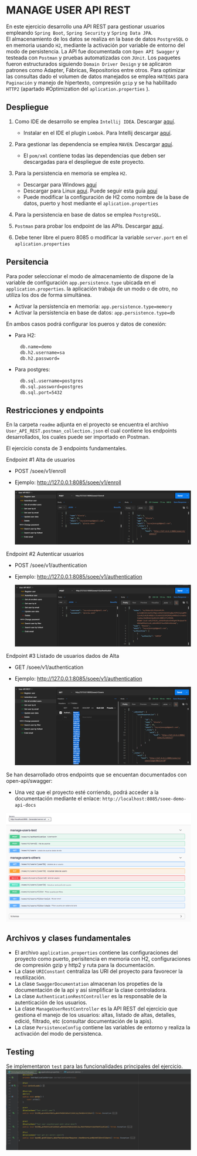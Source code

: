# MANAGE USER API REST
En este ejercicio desarrollo una API REST para gestionar usuarios empleando `Spring Boot`, `Spring Security` y `Spring Data JPA`.  
El almacenamiento de los datos se realiza en la base de datos `PostgreSQL` o en memoria usando `H2`, mediante la activación por variable de entorno del modo de persistencia. 
La API fue documentada con `Open API Swagger` y testeada con `Postman` y pruebas automatizadas con `JUnit`.
Los paquetes fueron estructurados siguiendo `Domain Driver Design` y se aplicaron patrones como Adapter, Fábricas, Repositorios entre otros. 
Para optimizar las consultas dado el volumen de datos manejados se emplea `HATEOAS` para `Paginación` y manejo de hipertexto, compresión `gzip` y se ha habilitado `HTTP2` (apartado #Optimization del `aplication.properties` ).

## Despliegue
1. Como IDE de desarrollo se emplea `Intellij IDEA`. Descargar [aquí](https://www.jetbrains.com/es-es/idea/download/).
     - Instalar en el IDE el plugin `Lombok`. Para Intellij descargar [aquí](https://plugins.jetbrains.com/plugin/6317-lombok/). 
   
2. Para gestionar las dependencia se emplea `MAVEN`. Descargar [aquí](https://maven.apache.org/download.cgi/).

    - El `pom/xml` contiene todas las dependencias que deben ser descargadas para el despliegue de este proyecto.
      
3. Para la persistencia en memoria se emplea `H2`. 
    - Descargar para Windows [aquí](https://h2database.com/h2-setup-2019-03-13.exe)
    - Descargar para Linux [aquí](https://h2database.com/h2-2019-03-13.zip). Puede seguir esta guía [aquí](https://o7planning.org/11895/install-h2-database-and-use-h2-console)
    - Puede modificar la configuración de H2 como nombre de la base de datos, puerto y host mediante el `aplication.properties`

4. Para la persistencia en base de datos se emplea `PostgreSQL`. 

5. `Postman` para probar los endpoint de las APIs. Descargar [aquí](https://www.postman.com/downloads/).

6. Debe tener libre el puero 8085 o modificar la variable `server.port` en el `aplication.properties`
     
## Persitencia
Para poder seleccionar el modo de almacenamiento de dispone de la variable de configuración `app.persistence.type` ubicada en el `application.properties`.
la aplicación trabaja de un modo o de otro, no utiliza los dos de forma simultánea.

- Activar la persistencia en memoria: `app.persistence.type=memory`
- Activar la persistencia en base de datos: `app.persistence.type=db`

En ambos casos podrá configurar los pueros y datos de conexión:
- Para H2:

        db.name=demo
        db.h2.username=sa
        db.h2.password=

- Para postgres:
    
        db.sql.username=postgres
        db.sql.password=postgres
        db.sql.port=5432
            
## Restricciones y endpoints
En la carpeta `readme` adjunta en el proyecto se encuentra el archivo `User_API_REST.postman_collection.json` el cual contiene los endpoints desarrollados,
los cuales puede ser importado en Postman.

El ejercicio consta de 3 endpoints fundamentales. 

Endpoint #1 Alta de usuarios
 - POST /soee/v1/enroll
 - Ejemplo: http://127.0.0.1:8085/soee/v1/enroll
   
   ![printscrenn](readme/register_user.PNG)
  
Endpoint #2 Autenticar usuarios
 - POST /soee/v1/authentication
 - Ejemplo: http://127.0.0.1:8085/soee/v1/authentication
   
   ![printscrenn](readme/authenticate_user.PNG)
   
Endpoint #3 Listado de usuarios dados de Alta
 - GET /soee/v1/authentication
 - Ejemplo: http://127.0.0.1:8085/soee/v1/authentication
   
   ![printscrenn](readme/get_all_user.PNG)
   
Se han desarrollado otros endpoints que se encuentan documentados con open-api/swagger:
- Una vez que el proyecto esté corriendo, podrá acceder a la documentación mediante el enlace: `http://localhost:8085/soee-demo-api-docs`

![printscrenn](readme/documentation.png)


## Archivos y clases fundamentales
- El archivo `application.properties` contiene las configuraciones del proyecto como puerto, perisitencia en memoria con H2, configuraciones de compresión gzip y http2 y ruta para la documentación.
- La clase `URIConstant` centraliza las URI del proyecto para favorecer la reutilización.
- La clase `SwaggerDocumentation` almacenan los propeties de la documentación de la api y así simplificar la clase controladora.
- La clase `AuthenticationRestController` es la responsable de la autenticación de los usuarios.
- La clase `ManageUserRestController` es la API REST del ejercicio que gestiona el manejo de los usuarios: altas, listado de altas, detalles, edició, filtrado, etc (consultar documentación de la apis).
- La clase `PersistenceConfig` contiene las variables de entorno y realiza la activación del modo de persistenca.

## Testing
Se implementaron `test` para las funcionalidades principales del ejercicio.
![printscrenn](readme/test.png)
